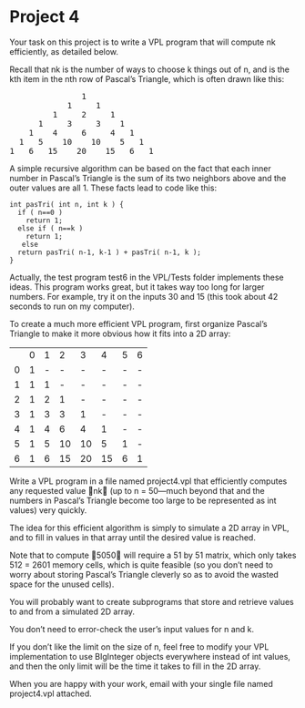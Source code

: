 # Project 4

Your task on this project is to write a VPL program that will compute nk efficiently, as detailed below.

Recall that nk is the number of ways to choose k things out of n, and is the kth item in the nth row of Pascal’s Triangle, which is often drawn like this:
<pre>
               1
            1     1
         1     2     1
      1     3     3    1
    1    4     6     4   1
  1   5    10    10    5   1
1   6   15    20    15   6   1
</pre>

A simple recursive algorithm can be based on the fact that each inner number in Pascal’s Triangle is the sum of its two neighbors above and the outer values are all 1. These facts lead to code like this:

```
int pasTri( int n, int k ) {  
  if ( n==0 )  
    return 1;  
  else if ( n==k )  
    return 1;  
   else  
  return pasTri( n-1, k-1 ) + pasTri( n-1, k );  
}  
```

Actually, the test program test6 in the VPL/Tests folder implements these ideas. This program works great, but it takes way too long for larger numbers. For example, try it on the inputs 30 and 15 (this took about 42 seconds to run on my computer).

To create a much more efficient VPL program, first organize Pascal’s Triangle to make it more obvious how it fits into a 2D array:
<table>
  <tr>
    <td></td>
    <td>0</td>
    <td>1</td>
    <td>2</td>
    <td>3</td>
    <td>4</td>
    <td>5</td>
    <td>6</td>
  </tr>
  <tr>
    <td>0</td>
    <td>1</td>
    <td>-</td>
    <td>-</td>
    <td>-</td>
    <td>-</td>
    <td>-</td>
    <td>-</td>
  </tr>
  <tr>
    <td>1</td>
    <td>1</td>
    <td>1</td>
    <td>-</td>
    <td>-</td>
    <td>-</td>
    <td>-</td>
    <td>-</td>
  </tr>
  <tr>
    <td>2</td>
    <td>1</td>
    <td>2</td>
    <td>1</td>
    <td>-</td>
    <td>-</td>
    <td>-</td>
    <td>-</td>
  </tr>
  <tr>
    <td>3</td>
    <td>1</td>
    <td>3</td>
    <td>3</td>
    <td>1</td>
    <td>-</td>
    <td>-</td>
    <td>-</td>
  </tr>
  <tr>
    <td>4</td>
    <td>1</td>
    <td>4</td>
    <td>6</td>
    <td>4</td>
    <td>1</td>
    <td>-</td>
    <td>-</td>
  </tr>
  <tr>
    <td>5</td>
    <td>1</td>
    <td>5</td>
    <td>10</td>
    <td>10</td>
    <td>5</td>
    <td>1</td>
    <td>-</td>
  </tr>
  <tr align="center">
    <td>6</td>
    <td>1</td>
    <td>6</td>
    <td>15</td>
    <td>20</td>
    <td>15</td>
    <td>6</td>
    <td>1</td>
  </tr>
</table>


Write a VPL program in a file named project4.vpl that efficiently computes any requested value 􀀀nk (up to n = 50—much beyond that and the numbers in Pascal’s Triangle become too large to be represented as int values) very quickly.

The idea for this efficient algorithm is simply to simulate a 2D array in VPL, and to fill in values in that array until the desired value is reached.

Note that to compute 􀀀5050 will require a 51 by 51 matrix, which only takes 512 = 2601 memory cells, which is quite feasible (so you don’t need to worry about storing Pascal’s Triangle cleverly so as to avoid the wasted space for the unused cells).

You will probably want to create subprograms that store and retrieve values to and from a simulated 2D array.

You don’t need to error-check the user’s input values for n and k.

If you don’t like the limit on the size of n, feel free to modify your VPL implementation to use BIgInteger objects everywhere instead of int values, and then the only limit will be the time it takes to fill in the 2D array.

When you are happy with your work, email with your single file named project4.vpl attached.
